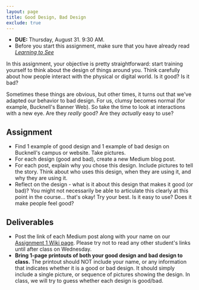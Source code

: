 ```yaml
---
layout: page
title: Good Design, Bad Design
exclude: true
---
```


- **DUE:** Thursday, August 31. 9:30 AM.
- Before you start this assignment, make sure that you have already read [_Learning to See_](https://ia.net/know-how/learning-to-see)

In this assignment, your objective is pretty straightforward: start training yourself to think about the design of things around you. Think carefully about how people interact with the physical or digital world. Is it good? Is it bad?

Sometimes these things are obvious, but other times, it turns out that we've adapted our behavior to bad design. For us, clumsy becomes normal (for example, Bucknell's Banner Web). So take the time to look at interactions with a new eye. Are they _really_ good? Are they _actually_ easy to use?

## Assignment
- Find 1 example of good design and 1 example of bad design on Bucknell's campus or website. Take pictures.
- For each design (good and bad), create a new Medium blog post.
- For each post, explain why you chose this design. Include pictures to tell the story. Think about who uses this design, when they are using it, and why they are using it.
- Reflect on the design - what is it about this design that makes it good (or bad)? You might not necessarily be able to articulate this clearly at this point in the course... that's okay! Try your best. Is it easy to use? Does it make people feel good?

## Deliverables
- Post the link of each Medium post along with your name on our [Assignment 1 Wiki page](https://gitlab.bucknell.edu/bucknell-hci/bucknell-hci-fa2017/wikis/goodbad_assn). Please try not to read any other student's links until after class on Wednesday.
- **Bring 1-page printouts of both your good design and bad design to class.** The printout should NOT include your name, or any information that indicates whether it is a good or bad design. It should simply include a single picture, or sequence of pictures showing the design. In class, we will try to guess whether each design is good/bad.
